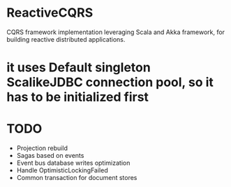# ReactiveCQRS
CQRS framework implementation leveraging Scala and Akka framework, for building reactive distributed applications.


# it uses Default singleton ScalikeJDBC connection pool, so it has to be initialized first


# TODO
- Projection rebuild
- Sagas based on events
- Event bus database writes optimization
- Handle OptimisticLockingFailed
- Common transaction for document stores
